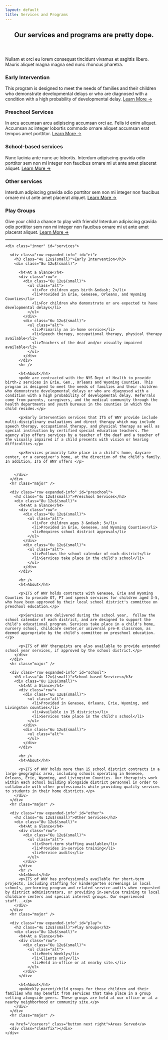 ```yaml
---
layout: default
title: Services and Programs
---
```


<!-- Main -->
<div id="main">
  <section id="two">
  <!-- short descriptions -->
    <div class="inner" id="services">
      <div class="row">
        <div class="12u$">
          <header class="major">
            <h2>Our services and programs are pretty dope.</h2>
          </header>
          <p>Nullam et orci eu lorem consequat tincidunt vivamus et sagittis libero. Mauris aliquet magna magna sed nunc rhoncus pharetra.</p>
        </div>
      </div>
      <div class="row">
        <div class="6u 12u$(small)">
          <h3>Early Intervention</h3>
          <p>This program is designed to meet the needs of families and their children who demonstrate developmental delays or who are diagnosed with a condition with a high probability of developmental delay. <a href="#ei" class="scrolly">Learn More &rarr;</a></p>
        </div>
        <div class="6u$ 12u$(small)">
          <h3>Preschool Services</h3>
          <p>In arcu accumsan arcu adipiscing accumsan orci ac. Felis id enim aliquet. Accumsan ac integer lobortis commodo ornare aliquet accumsan erat tempus amet porttitor. <a href="#preschool" class="scrolly">Learn More &rarr;</a></p>
        </div>
        <!-- Break -->
        <div class="4u 12u$(medium)">
          <h3>School-based services</h3>
          <p>Nunc lacinia ante nunc ac lobortis. Interdum adipiscing gravida odio porttitor sem non mi integer non faucibus ornare mi ut ante amet placerat aliquet. <a href="#school" class="scrolly">Learn More &rarr;</a></p>
        </div>
        <div class="4u 12u$(medium)">
          <h3>Other services</h3>
          <p>Interdum adipiscing gravida odio porttitor sem non mi integer non faucibus ornare mi ut ante amet placerat aliquet. <a href="#other" class="scrolly">Learn More &rarr;</a></p>
        </div>
        <div class="4u$ 12u$(medium)">
          <h3>Play Groups</h3>
          <p>Give your child a chance to play with friends! Interdum adipiscing gravida odio porttitor sem non mi integer non faucibus ornare mi ut ante amet placerat aliquet. <a href="#play" class="scrolly">Learn More &rarr;</a></p>
        </div>
      </div>
    </div>
    <hr class="major" />
<!-- end short descriptions -->

    <div class="inner" id="services">
<!-- ei description -->
      <div class="row expanded-info" id="ei">
        <h3 class="4u 12u$(small)">Early Intervention</h3>
        <div class="8u 12u$(small)">

          <h4>At a Glance</h4>
          <div class="row">
            <div class="6u 12u$(small)">
              <ul class="alt">
                <li>For children ages birth &ndash; 2</li>
                <li>Provided in Erie, Genesee, Orleans, and Wyoming Counties</li>
                <li>For children who demonstrate or are expected to have developmental delays</li>
              </ul>
            </div>
            <div class="6u 12u$(small)">
              <ul class="alt">
                <li>Primarily an in-home service</li>
                <li>Speech therapy, occupational therapy, physical therapy available</li>
                <li>Teachers of the deaf and/or visually impaired available</li>
              </ul>
            </div>
          </div>
          <hr />

          <h4>About</h4>
          <p>We are contracted with the NYS Dept of Health to provide birth-2 services in Erie, Gen., Orleans and Wyoming Counties. This program is designed to meet the needs of families and their children who demonstrate developmental delays or who are diagnosed with a condition with a high probability of developmental delay. Referrals come from parents, caregivers, and the medical community through the health departments and youth bureaus in the counties in which the child resides.</p>

          <p>Early intervention services that ITS of WNY provide include multi-disciplinary evaluations and direct therapy which may include speech therapy, occupational therapy, and physical therapy as well as special instruction by certified special education teachers. The agency also offers services by a teacher of the deaf and a teacher of the visually impaired if a child presents with vision or hearing difficulties.</p>

          <p>Services primarily take place in a child's home, daycare center, or a caregiver's home, at the direction of the child's family. In addition, ITS of WNY offers </p>


        </div>
      </div>
      <hr class="major" />
<!-- end ei -->

<!-- preschool services -->
      <div class="row expanded-info" id="preschool">
        <h3 class="4u 12u$(small)">Preschool Services</h3>
        <div class="8u 12u$(small)">
          <h4>At a Glance</h4>
          <div class="row">
            <div class="6u 12u$(small)">
              <ul class="alt">
                <li>For children ages 3 &ndash; 5</li>
                <li>Provided in Erie, Genesee, and Wyoming Counties</li>
                <li>Requires school district approval</li>
              </ul>
            </div>
            <div class="6u 12u$(small)">
              <ul class="alt">
                <li>Follows the school calendar of each district</li>
                <li>Services take place in the child's school</li>
              </ul>
            </div>
          </div>

          <hr />
          <h4>About</h4>

          <p>ITS of WNY holds contracts with Genesee, Erie and Wyoming Counties to provide OT, PT and speech services for children aged 3-5, who have been approved by their local school district's committee on preschool education.</p>

          <p>Services are delivered during the school year,  follow the school calendar of each district, and are designed to support the child's educational program. Services take place in a child's home, nursery school, childcare center,or universal pre-K classroom, as deemed appropriate by the child's committee on preschool education.</p>

          <p>ITS of WNY therapists are also available to provide extended school year services, if approved by the school district.</p>
        </div>
      </div>
      <hr class="major" />
<!-- end preschool services -->



<!-- school services -->
      <div class="row expanded-info" id="school">
        <h3 class="4u 12u$(small)">School-based Services</h3>
        <div class="8u 12u$(small)">
          <h4>At a Glance</h4>
          <div class="row">
            <div class="6u 12u$(small)">
              <ul class="alt">
                <li>Provided in Genesee, Orleans, Erie, Wyoming, and Livingston counties</li>
                <li>Available in 15 districts</li>
                <li>Services take place in the child's school</li>
              </ul>
            </div>
            <div class="6u 12u$(small)">
              <ul class="alt">
              </ul>
            </div>
          </div>

          <hr />
          <h4>About</h4>

          <p>ITS of WNY holds more than 15 school district contracts in a large geograghic area, including schools operating in Genesee, Orleans, Erie, Wyoming, and Livingston Counties. Our therapists work within each school building alongside district personnel in order to collaborate with other professionals while providing quality services to students in their home districts.</p>
        </div>
      </div>
      <hr class="major" />
<!-- end school services -->

<!-- other services -->
      <div class="row expanded-info" id="other">
        <h3 class="4u 12u$(small)">Other Services</h3>
        <div class="8u 12u$(small)">
          <h4>At a Glance</h4>
          <div class="row">
            <div class="6u 12u$(small)">
              <ul class="alt">
                <li>Short-term staffing available</li>
                <li>Provides in-service training</li>
                <li>Service audits</li>
              </ul>
            </div>
          </div>
          <hr />
          <h4>About</h4>
          <p>ITS of WNY has professionals available for short-term projects, including staffing for kindergarten screenings in local schools, performing program and related service audits when requested by district administrators, or providing in-service training to local childcare centers and special interest groups. Our experienced staff...</p>
        </div>
      </div>
      <hr class="major" />
<!-- end other services -->


<!-- other services -->
      <div class="row expanded-info" id="play">
        <h3 class="4u 12u$(small)">Play Groups</h3>
        <div class="8u 12u$(small)">
          <h4>At a Glance</h4>
          <div class="row">
            <div class="6u 12u$(small)">
              <ul class="alt">
                <li>Meets Weekly</li>
                <li>Clients only</li>
                <li>Held in-office or at nearby site.</li>
              </ul>
            </div>
          </div>

          <h4>About</h4>
          <p>Weekly parent/child groups for those children and their families who may benefit from services that take place in a group setting alongside peers. These groups are held at our office or at a nearby neighborhood or community site.</p>
        </div>
      </div>
      <hr class="major" />
<!-- end other services -->
      <a href="/careers" class="button next right">Areas Served</a>
      <div class="clearfix"></div>
    </div>
  </section>
</div>
